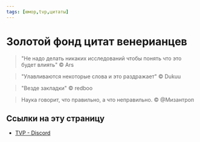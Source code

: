 ```yaml
---
tags: [юмор,tvp,цитаты]
---
```

# Золотой фонд цитат венерианцев

> "Не надо делать никаких исследований чтобы понять что это будет влиять" © Ars

> "Улавливаются некоторые слова и это раздражает" © Dukuu

> "Везде закладки" © redboo

> Наука говорит, что правильно, а что неправильно. © @Мизантроп

## Ссылки на эту страницу

- [TVP - Discord](TVP%20-%20Discord.md)